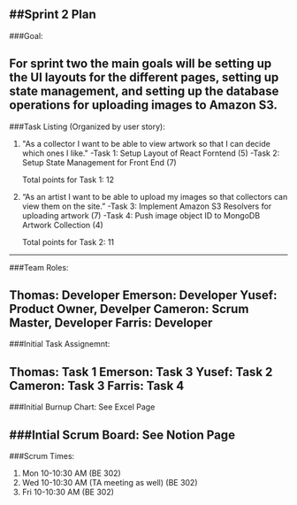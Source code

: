 ##Sprint 2 Plan
---

###Goal:

For sprint two the main goals will be setting up the UI layouts for the different pages, setting up state management, and setting up the database operations for uploading images to Amazon S3.
---

###Task Listing (Organized by user story):

1. "As a collector I want to be able to view artwork so that I can decide which ones I like."
   -Task 1: Setup Layout of React Forntend (5)
   -Task 2: Setup State Management for Front End (7)
   

   Total points for Task 1: 12

2. “As an artist I want to be able to upload my images so that collectors can view them on the site.”
   -Task 3: Implement Amazon S3 Resolvers for uploading artwork (7)
   -Task 4: Push image object ID to MongoDB Artwork Collection (4)

   Total points for Task 2: 11
---


###Team Roles:

Thomas: Developer
Emerson: Developer
Yusef: Product Owner, Develper
Cameron: Scrum Master, Developer
Farris: Developer
---

###Initial Task Assignemnt:

Thomas: Task 1
Emerson: Task 3
Yusef: Task 2
Cameron: Task 3
Farris: Task 4
---


###Initial Burnup Chart: See Excel Page

###Intial Scrum Board: See Notion Page
---

###Scrum Times:
1. Mon 10-10:30 AM (BE 302)
2. Wed 10-10:30 AM (TA meeting as well) (BE 302)
3. Fri 10-10:30 AM (BE 302)